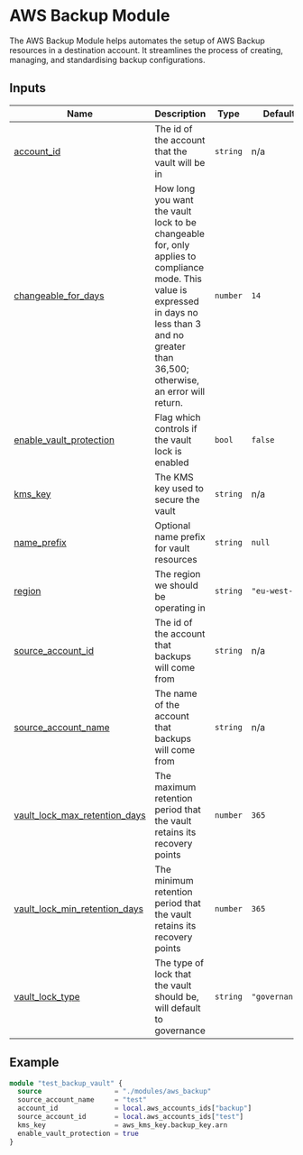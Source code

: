 # AWS Backup Module

The AWS Backup Module helps automates the setup of AWS Backup resources in a destination account. It streamlines the process of creating, managing, and standardising backup configurations.

## Inputs

| Name | Description | Type | Default | Required |
|------|-------------|------|---------|:--------:|
| <a name="input_account_id"></a> [account\_id](#input\_account\_id) | The id of the account that the vault will be in | `string` | n/a | yes |
| <a name="input_changeable_for_days"></a> [changeable\_for\_days](#input\_changeable\_for\_days) | How long you want the vault lock to be changeable for, only applies to compliance mode. This value is expressed in days no less than 3 and no greater than 36,500; otherwise, an error will return. | `number` | `14` | no |
| <a name="input_enable_vault_protection"></a> [enable\_vault\_protection](#input\_enable\_vault\_protection) | Flag which controls if the vault lock is enabled | `bool` | `false` | no |
| <a name="input_kms_key"></a> [kms\_key](#input\_kms\_key) | The KMS key used to secure the vault | `string` | n/a | yes |
| <a name="input_name_prefix"></a> [name\_prefix](#input\_name\_prefix) | Optional name prefix for vault resources | `string` | `null` | no |
| <a name="input_region"></a> [region](#input\_region) | The region we should be operating in | `string` | `"eu-west-2"` | no |
| <a name="input_source_account_id"></a> [source\_account\_id](#input\_source\_account\_id) | The id of the account that backups will come from | `string` | n/a | yes |
| <a name="input_source_account_name"></a> [source\_account\_name](#input\_source\_account\_name) | The name of the account that backups will come from | `string` | n/a | yes |
| <a name="input_vault_lock_max_retention_days"></a> [vault\_lock\_max\_retention\_days](#input\_vault\_lock\_max\_retention\_days) | The maximum retention period that the vault retains its recovery points | `number` | `365` | no |
| <a name="input_vault_lock_min_retention_days"></a> [vault\_lock\_min\_retention\_days](#input\_vault\_lock\_min\_retention\_days) | The minimum retention period that the vault retains its recovery points | `number` | `365` | no |
| <a name="input_vault_lock_type"></a> [vault\_lock\_type](#input\_vault\_lock\_type) | The type of lock that the vault should be, will default to governance | `string` | `"governance"` | no |

## Example

```terraform
module "test_backup_vault" {
  source                  = "./modules/aws_backup"
  source_account_name     = "test"
  account_id              = local.aws_accounts_ids["backup"]
  source_account_id       = local.aws_accounts_ids["test"]
  kms_key                 = aws_kms_key.backup_key.arn
  enable_vault_protection = true
}
```
